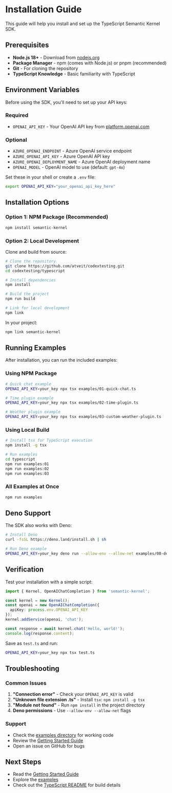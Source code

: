 # Installation Guide

This guide will help you install and set up the TypeScript Semantic Kernel SDK.

## Prerequisites

- **Node.js 18+** - Download from [nodejs.org](https://nodejs.org/)
- **Package Manager** - npm (comes with Node.js) or pnpm (recommended)
- **Git** - For cloning the repository
- **TypeScript Knowledge** - Basic familiarity with TypeScript

## Environment Variables

Before using the SDK, you'll need to set up your API keys:

### Required

- `OPENAI_API_KEY` - Your OpenAI API key from [platform.openai.com](https://platform.openai.com/)

### Optional

- `AZURE_OPENAI_ENDPOINT` - Azure OpenAI service endpoint
- `AZURE_OPENAI_API_KEY` - Azure OpenAI API key
- `AZURE_OPENAI_DEPLOYMENT_NAME` - Azure OpenAI deployment name
- `OPENAI_MODEL` - OpenAI model to use (default: `gpt-4o`)

Set these in your shell or create a `.env` file:

```bash
export OPENAI_API_KEY="your_openai_api_key_here"
```

## Installation Options

### Option 1: NPM Package (Recommended)

```bash
npm install semantic-kernel
```

### Option 2: Local Development

Clone and build from source:

```bash
# Clone the repository
git clone https://github.com/atveit/codextesting.git
cd codextesting/typescript

# Install dependencies
npm install

# Build the project
npm run build

# Link for local development
npm link
```

In your project:

```bash
npm link semantic-kernel
```

## Running Examples

After installation, you can run the included examples:

### Using NPM Package

```bash
# Quick chat example
OPENAI_API_KEY=your_key npx tsx examples/01-quick-chat.ts

# Time plugin example
OPENAI_API_KEY=your_key npx tsx examples/02-time-plugin.ts

# Weather plugin example
OPENAI_API_KEY=your_key npx tsx examples/03-custom-weather-plugin.ts
```

### Using Local Build

```bash
# Install tsx for TypeScript execution
npm install -g tsx

# Run examples
cd typescript
npm run examples:01
npm run examples:02
npm run examples:03
```

### All Examples at Once

```bash
npm run examples
```

## Deno Support

The SDK also works with Deno:

```bash
# Install Deno
curl -fsSL https://deno.land/install.sh | sh

# Run Deno example
OPENAI_API_KEY=your_key deno run --allow-env --allow-net examples/08-deno-compat.ts
```

## Verification

Test your installation with a simple script:

```typescript
import { Kernel, OpenAIChatCompletion } from 'semantic-kernel';

const kernel = new Kernel();
const openai = new OpenAIChatCompletion({
  apiKey: process.env.OPENAI_API_KEY
});
kernel.addService(openai, 'chat');

const response = await kernel.chat('Hello, world!');
console.log(response.content);
```

Save as `test.ts` and run:

```bash
OPENAI_API_KEY=your_key npx tsx test.ts
```

## Troubleshooting

### Common Issues

1. **"Connection error"** - Check your `OPENAI_API_KEY` is valid
2. **"Unknown file extension .ts"** - Install `tsx`: `npm install -g tsx`
3. **"Module not found"** - Run `npm install` in the project directory
4. **Deno permissions** - Use `--allow-env --allow-net` flags

### Support

- Check the [examples directory](./examples/) for working code
- Review the [Getting Started Guide](./GETTINGSTARTED.md)
- Open an issue on GitHub for bugs

## Next Steps

- Read the [Getting Started Guide](./GETTINGSTARTED.md)
- Explore the [examples](./examples/)
- Check out the [TypeScript README](./README.md) for build details